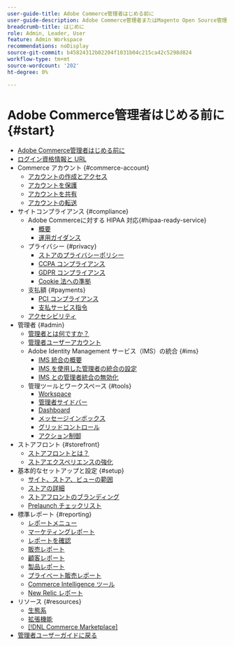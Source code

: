```yaml
---
user-guide-title: Adobe Commerce管理者はじめる前に
user-guide-description: Adobe Commerce管理者またはMagento Open Source管理者を初めて使用する場合は、エコシステムのリソースを見つけ  [!DNL Commerce]  カスタマージャーニーに従ってストアを探索し、主な管理機能について確認します。
breadcrumb-title: はじめに
role: Admin, Leader, User
feature: Admin Workspace
recommendations: noDisplay
source-git-commit: b45824312b02204f1031b04c215ca42c5298d824
workflow-type: tm+mt
source-wordcount: '202'
ht-degree: 0%

---
```



# Adobe Commerce管理者はじめる前に {#start}

+ [Adobe Commerce管理者はじめる前に](guide-overview.md)
+ [ログイン資格情報と URL](login-urls.md)
+ Commerce アカウント {#commerce-account}
   + [アカウントの作成とアクセス](commerce-account-create.md)
   + [アカウントを保護](commerce-account-secure.md)
   + [アカウントを共有](commerce-account-share.md)
   + [アカウントの転送](commerce-account-transfer.md)
+ サイトコンプライアンス {#compliance}
   + Adobe Commerceに対する HIPAA 対応{#hipaa-ready-service}
      + [概要](hipaa/overview.md)
      + [運用ガイダンス](hipaa/operations.md)
   + プライバシー {#privacy}
      + [ストアのプライバシーポリシー](privacy-policy.md)
      + [CCPA コンプライアンス](compliance-ccpa.md)
      + [GDPR コンプライアンス](compliance-gdpr.md)
      + [Cookie 法への準拠](compliance-cookie-law.md)
   + 支払額 {#payments}
      + [PCI コンプライアンス](compliance-pci.md)
      + [支払サービス指令](compliance-payment-services-directive.md)
   + [アクセシビリティ](navigation-accessibility.md)
+ 管理者 {#admin}
   + [管理者とは何ですか？](admin.md)
   + [管理者ユーザーアカウント](admin-signin.md)
   + Adobe Identity Management サービス（IMS）の統合 {#ims}
      + [IMS 統合の概要](adobe-ims-integration-overview.md)
      + [IMS を使用した管理者の統合の設定](adobe-ims-config.md)
      + [IMS との管理者統合の無効化](adobe-ims-disable.md)
   + 管理ツールとワークスペース {#tools}
      + [Workspace](admin-workspace.md)
      + [管理者サイドバー](admin-menu.md)
      + [Dashboard](admin-dashboard.md)
      + [メッセージインボックス](admin-message-inbox.md)
      + [グリッドコントロール](admin-grid-controls.md)
      + [アクション制御](admin-actions-control.md)
+ ストアフロント {#storefront}
   + [ストアフロントとは？](storefront.md)
   + [ストアエクスペリエンスの強化](enhanced-experiences.md)
+ 基本的なセットアップと設定 {#setup}
   + [サイト、ストア、ビューの範囲](websites-stores-views.md)
   + [ストアの詳細](store-details.md)
   + [ストアフロントのブランディング](storefront-branding.md)
   + [Prelaunch チェックリスト](prelaunch-checklist.md)
+ 標準レポート  {#reporting}
   + [レポートメニュー](reports-menu.md)
   + [マーケティングレポート](marketing-reports.md)
   + [レポートを確認](review-reports.md)
   + [販売レポート](sales-reports.md)
   + [顧客レポート](customer-reports.md)
   + [製品レポート](product-reports.md)
   + [プライベート販売レポート](private-sales-reports.md)
   + [Commerce Intelligence ツール](business-intelligence.md)
   + [New Relic レポート](new-relic-reporting.md)
+ リソース {#resources}
   + [生態系](resources.md)
   + [拡張機能](extensions.md)
   + [[!DNL Commerce Marketplace]](commerce-marketplace.md)
+ [ 管理者ユーザーガイドに戻る ](https://experienceleague.adobe.com/ja/docs/commerce-admin/user-guides/home)

